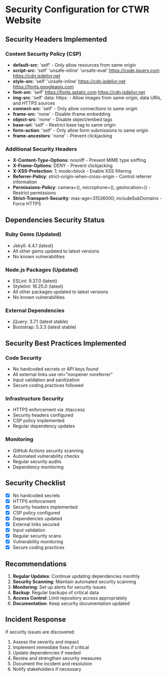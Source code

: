 # Security Configuration for CTWR Website

## Security Headers Implemented

### Content Security Policy (CSP)
- **default-src**: 'self' - Only allow resources from same origin
- **script-src**: 'self' 'unsafe-inline' 'unsafe-eval' https://code.jquery.com https://cdn.jsdelivr.net
- **style-src**: 'self' 'unsafe-inline' https://cdn.jsdelivr.net https://fonts.googleapis.com
- **font-src**: 'self' https://fonts.gstatic.com https://cdn.jsdelivr.net
- **img-src**: 'self' data: https: - Allow images from same origin, data URIs, and HTTPS sources
- **connect-src**: 'self' - Only allow connections to same origin
- **frame-src**: 'none' - Disable iframe embedding
- **object-src**: 'none' - Disable object/embed tags
- **base-uri**: 'self' - Restrict base tag to same origin
- **form-action**: 'self' - Only allow form submissions to same origin
- **frame-ancestors**: 'none' - Prevent clickjacking

### Additional Security Headers
- **X-Content-Type-Options**: nosniff - Prevent MIME type sniffing
- **X-Frame-Options**: DENY - Prevent clickjacking
- **X-XSS-Protection**: 1; mode=block - Enable XSS filtering
- **Referrer-Policy**: strict-origin-when-cross-origin - Control referrer information
- **Permissions-Policy**: camera=(), microphone=(), geolocation=() - Restrict permissions
- **Strict-Transport-Security**: max-age=31536000; includeSubDomains - Force HTTPS

## Dependencies Security Status

### Ruby Gems (Updated)
- Jekyll: 4.4.1 (latest)
- All other gems updated to latest versions
- No known vulnerabilities

### Node.js Packages (Updated)
- ESLint: 9.37.0 (latest)
- Stylelint: 16.25.0 (latest)
- All other packages updated to latest versions
- No known vulnerabilities

### External Dependencies
- jQuery: 3.7.1 (latest stable)
- Bootstrap: 5.3.3 (latest stable)

## Security Best Practices Implemented

### Code Security
- No hardcoded secrets or API keys found
- All external links use rel="noopener noreferrer"
- Input validation and sanitization
- Secure coding practices followed

### Infrastructure Security
- HTTPS enforcement via .htaccess
- Security headers configured
- CSP policy implemented
- Regular dependency updates

### Monitoring
- GitHub Actions security scanning
- Automated vulnerability checks
- Regular security audits
- Dependency monitoring

## Security Checklist

- [x] No hardcoded secrets
- [x] HTTPS enforcement
- [x] Security headers implemented
- [x] CSP policy configured
- [x] Dependencies updated
- [x] External links secured
- [x] Input validation
- [x] Regular security scans
- [x] Vulnerability monitoring
- [x] Secure coding practices

## Recommendations

1. **Regular Updates**: Continue updating dependencies monthly
2. **Security Scanning**: Maintain automated security scanning
3. **Monitoring**: Set up alerts for security issues
4. **Backup**: Regular backups of critical data
5. **Access Control**: Limit repository access appropriately
6. **Documentation**: Keep security documentation updated

## Incident Response

If security issues are discovered:
1. Assess the severity and impact
2. Implement immediate fixes if critical
3. Update dependencies if needed
4. Review and strengthen security measures
5. Document the incident and resolution
6. Notify stakeholders if necessary
